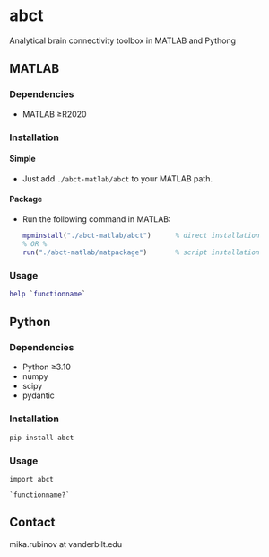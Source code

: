 # abct

Analytical brain connectivity toolbox in MATLAB and Pythong

## MATLAB

### Dependencies
- MATLAB ≥R2020

### Installation

#### Simple
- Just add `./abct-matlab/abct` to your MATLAB path.

#### Package
- Run the following command in MATLAB:
  ```matlab
  mpminstall("./abct-matlab/abct")      % direct installation
  % OR %
  run("./abct-matlab/matpackage")       % script installation
  ```

### Usage

```matlab
help `functionname`
```

## Python

### Dependencies
- Python ≥3.10
- numpy
- scipy
- pydantic

### Installation

```bash
pip install abct
```

### Usage

```ipython
import abct

`functionname?`
```

## Contact

mika.rubinov at vanderbilt.edu
